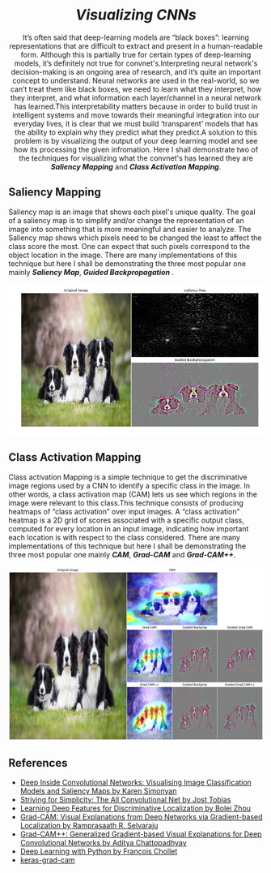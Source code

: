 # <div align='center'><i>Visualizing CNNs</i></dive>

<div align='center'>It’s often said that deep-learning models are “black boxes”: learning representations that are difficult to extract and present in a human-readable form. Although this is partially true for certain types of deep-learning models, it’s definitely not true for convnet's.Interpreting neural network's decision-making is an ongoing area of research, and it’s quite an important concept to understand. Neural networks are used in the real-world, so we can’t treat them like black boxes, we need to learn what they interpret, how they interpret, and what information each layer/channel in a neural network has learned.This interpretability matters because in order to build trust in intelligent systems and move towards their meaningful integration into our everyday lives, it is clear that we must build ‘transparent’ models that has the ability to explain why they predict what they predict.A solution to this problem is by visualizing the output of your deep learning model and see how its processing the given infromation. Here I shall demonstrate two of the techniques for visualizing what the convnet's has learned they are <b><i>Saliency Mapping</i></b> and <b><i>Class Activation Mapping</i></b>.</div>

## Saliency Mapping
Saliency map is an image that shows each pixel's unique quality. The goal of a saliency map is to simplify and/or change the representation of an image into something that is more meaningful and easier to analyze. The Saliency map shows which pixels need to be changed the least to affect the class score the most. One can expect that such pixels correspond to the object location in the image. There are many implementations of this technique but here I shall be demonstrating the three most popular one mainly <b><i>Saliency Map</i></b>, <b><i>Guided Backpropagation</i></b> .

<p align='center'><img src=./Files/Saliency-Mapping.png></p>

## Class Activation Mapping
Class activation Mapping is a simple technique to get the discriminative image regions used by a CNN to identify a specific class in the image. In other words, a class activation map (CAM) lets us see which regions in the image were relevant to this class.This technique consists of producing heatmaps of “class activation” over input images. A “class activation” heatmap is a 2D grid of scores associated with a specific output class, computed for every location in an input image, indicating how important each location is with respect to the class considered. There are many implementations of this technique but here I shall be demonstrating the three most popular one mainly <b><i>CAM</i></b>, <b><i>Grad-CAM</i></b> and <b><i>Grad-CAM++</i></b>.

<p align='center'><img src=./Files/CAM-Mapping.png></p>

## References

- <a href="https://arxiv.org/abs/1312.6034">Deep Inside Convolutional Networks: Visualising Image Classification Models and Saliency Maps by Karen Simonyan</a>
- <a href="https://arxiv.org/abs/1412.6806">Striving for Simplicity: The All Convolutional Net by Jost Tobias</a>
- <a href="https://arxiv.org/abs/1512.04150">Learning Deep Features for Discriminative Localization by Bolei Zhou</a>
- <a href="https://arxiv.org/abs/1610.02391">Grad-CAM: Visual Explanations from Deep Networks via Gradient-based Localization by Ramprasaath R. Selvaraju</a>
- <a href="https://arxiv.org/abs/1710.11063">Grad-CAM++: Generalized Gradient-based Visual Explanations for Deep Convolutional Networks by Aditya Chattopadhyay</a>
- <a href="https://www.amazon.in/Deep-Learning-Python-Francois-Chollet/dp/1617294438">Deep Learning with Python by François Chollet</a>
- <a href="https://github.com/jacobgil/keras-grad-cam">keras-grad-cam</a>